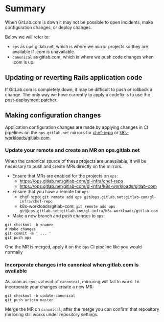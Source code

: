 # Summary

When GitLab.com is down it may not be possible to open incidents, make configuration changes, or deploy changes.

Below we will refer to:

- `ops` as ops.gitlab.net, which is where we mirror projects so they are available if .com is unavailable.
- `canonical` as gitlab.com, which is where we push code changes when .com is up.

## Updating or reverting Rails application code

If GitLab.com is completely down, it may be difficult to push or rollback a change. The only way we have currently to apply a codefix is to use the [post-deployment patcher](https://ops.gitlab.net/gitlab-org/release/docs/-/blob/master/general/deploy/post-deployment-patches.md).

## Making configuration changes

Application configuration changes are made by applying changes in CI pipelines on the `ops.gitlab.net` mirrors for [chef-repo](https://ops.gitlab.net/gitlab-com/gl-infra/chef-repo) or [k8s-workloads/gitlab-com](https://ops.gitlab.net/gitlab-com/gl-infra/k8s-workloads/gitlab-com).

### Update your remote and create an MR on ops.gitlab.net

When the canonical source of these projects are unavailable, it will be necessary to push and create MRs directly on the mirrors.

- Ensure that MRs are enabled for the projects on `ops`:
  -  https://ops.gitlab.net/gitlab-com/gl-infra/chef-repo
  -  https://ops.gitlab.net/gitlab-com/gl-infra/k8s-workloads/gitlab-com
- Ensure that you have a remote for `ops`:
  - chef-repo: `git remote add ops git@ops.gitlab.net:gitlab-com/gl-infra/chef-repo`
  - k8s-workloads/gitlab-com: `git remote add ops git@ops.gitlab.net:gitlab-com/gl-infra/k8s-workloads/gitlab-com`
- Make a new branch and push changes to `ops`:

```
git checkout -b <name>
# Make changes
git commit -m ' ... '
git push ops
```

One the MR is merged, apply it on the `ops` CI pipeline like you would normally

### Incorporate changes into canonical when gitlab.com is available

As soon as `ops` is ahead of `canonical`, mirroring will fail to work. To incorporate your changes create a new MR:

```
git checkout -b update-canonical
git push origin master
```

Merge the MR on `canonical`, after the merge you can confirm that repository mirroring still works under repository settings.
